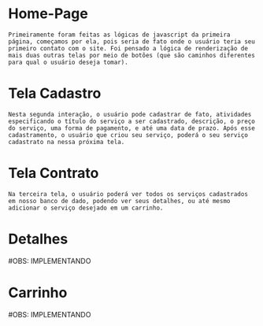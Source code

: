 <h1>Home-Page</h1>

```Primeiramente foram feitas as lógicas de javascript da primeira página, começamos por ela, pois seria de fato onde o usuário teria seu primeiro contato com o site. Foi pensado a lógica de renderização de mais duas outras telas por meio de botões (que são caminhos diferentes para qual o usuário deseja tomar). ```


<h1>Tela Cadastro</h1>

```Nesta segunda interação, o usuário pode cadastrar de fato, atividades especificando o título do serviço a ser cadastrado, descrição, o preço do serviço, uma forma de pagamento, e até uma data de prazo. Após esse cadastramento, o usuário que criou seu serviço, poderá o seu serviço cadastrato na nessa próxima tela.```




<h1>Tela Contrato</h1>

```Na terceira tela, o usuário poderá ver todos os serviços cadastrados em nosso banco de dado, podendo ver seus detalhes, ou até mesmo adicionar o serviço desejado em um carrinho.```




<h1>Detalhes </h1>

#OBS: IMPLEMENTANDO




<h1>Carrinho</h1>

#OBS: IMPLEMENTANDO

